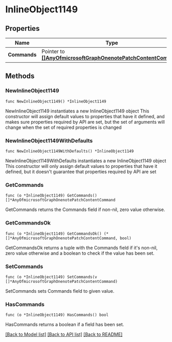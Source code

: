# InlineObject1149

## Properties

Name | Type | Description | Notes
------------ | ------------- | ------------- | -------------
**Commands** | Pointer to [**[]AnyOfmicrosoftGraphOnenotePatchContentCommand**](AnyOfmicrosoftGraphOnenotePatchContentCommand.md) |  | [optional] 

## Methods

### NewInlineObject1149

`func NewInlineObject1149() *InlineObject1149`

NewInlineObject1149 instantiates a new InlineObject1149 object
This constructor will assign default values to properties that have it defined,
and makes sure properties required by API are set, but the set of arguments
will change when the set of required properties is changed

### NewInlineObject1149WithDefaults

`func NewInlineObject1149WithDefaults() *InlineObject1149`

NewInlineObject1149WithDefaults instantiates a new InlineObject1149 object
This constructor will only assign default values to properties that have it defined,
but it doesn't guarantee that properties required by API are set

### GetCommands

`func (o *InlineObject1149) GetCommands() []*AnyOfmicrosoftGraphOnenotePatchContentCommand`

GetCommands returns the Commands field if non-nil, zero value otherwise.

### GetCommandsOk

`func (o *InlineObject1149) GetCommandsOk() (*[]*AnyOfmicrosoftGraphOnenotePatchContentCommand, bool)`

GetCommandsOk returns a tuple with the Commands field if it's non-nil, zero value otherwise
and a boolean to check if the value has been set.

### SetCommands

`func (o *InlineObject1149) SetCommands(v []*AnyOfmicrosoftGraphOnenotePatchContentCommand)`

SetCommands sets Commands field to given value.

### HasCommands

`func (o *InlineObject1149) HasCommands() bool`

HasCommands returns a boolean if a field has been set.


[[Back to Model list]](../README.md#documentation-for-models) [[Back to API list]](../README.md#documentation-for-api-endpoints) [[Back to README]](../README.md)


